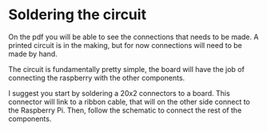 # Soldering the circuit

On the pdf you will be able to see the connections that needs to be made. A printed circuit is in the making, but for now connections will need to be made by hand.

The circuit is fundamentally pretty simple, the board will have the job of connecting the raspberry with the other components.

I suggest you start by soldering a 20x2 connectors to a board. This connector will link to a ribbon cable, that will on the other side connect to the Raspberry Pi. Then, follow the schematic to connect the rest of the components.
